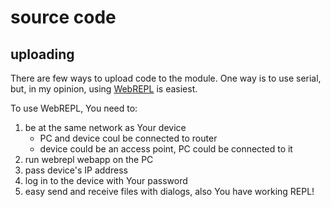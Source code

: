 # source code

## uploading

There are few ways to upload code to the module. One way is to use serial, but, in my opinion, using [WebREPL](https://github.com/micropython/webrepl) is easiest. 

To use WebREPL, You need to:

1. be at the same network as Your device
    * PC and device coul be connected to router
    * device could be an access point, PC could be connected to it
2. run webrepl webapp on the PC
3. pass device's IP address
4. log in to the device with Your password
5. easy send and receive files with dialogs, also You have working REPL!